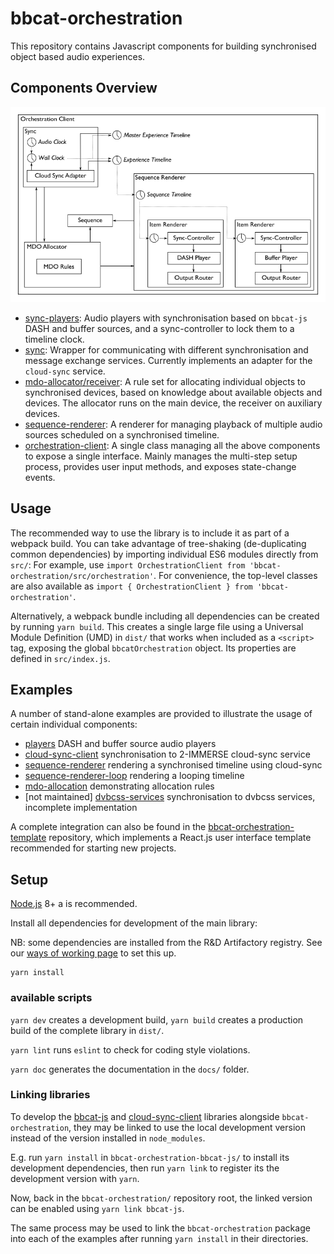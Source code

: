 # bbcat-orchestration

This repository contains Javascript components for building synchronised object based audio
experiences.

## Components Overview

![Orchestration Architecture](images/orchestration-architecture.png)

* [sync-players](src/sync-players/):
  Audio players with synchronisation based on `bbcat-js` DASH and buffer sources, and a
  sync-controller to lock them to a timeline clock.
* [sync](src/sync/):
  Wrapper for communicating with different synchronisation and message exchange services. Currently
  implements an adapter for the `cloud-sync` service.
* [mdo-allocator/receiver](src/mdo-allocation/):
  A rule set for allocating individual objects to synchronised devices, based on knowledge about
  available objects and devices. The allocator runs on the main device, the receiver on auxiliary
  devices.
* [sequence-renderer](src/sequence-renderer/):
  A renderer for managing playback of multiple audio sources scheduled on a synchronised timeline.
* [orchestration-client](src/orchestration/):
  A single class managing all the above components to expose a single interface. Mainly manages the
  multi-step setup process, provides user input methods, and exposes state-change events.

## Usage

The recommended way to use the library is to include it as part of a webpack build. You can take advantage of tree-shaking (de-duplicating common dependencies) by importing individual ES6 modules directly from `src/`:  For example, use `import OrchestrationClient from 'bbcat-orchestration/src/orchestration'`. For convenience, the top-level classes are also available as `import { OrchestrationClient } from 'bbcat-orchestration'`.

Alternatively, a webpack bundle including all dependencies can be created by running `yarn build`. This creates a single large file using a Universal Module Definition (UMD) in `dist/` that works when included as a `<script>` tag, exposing the global `bbcatOrchestration` object. Its properties are defined in `src/index.js`.

## Examples

A number of stand-alone examples are provided to illustrate the usage of certain individual components:

 * [players](examples/players/) DASH and buffer source audio players
 * [cloud-sync-client](examples/cloud-sync-client/) synchronisation to 2-IMMERSE cloud-sync service
 * [sequence-renderer](examples/sequence-renderer/) rendering a synchronised timeline using cloud-sync
 * [sequence-renderer-loop](examples/sequence-renderer-loop/) rendering a looping timeline
 * [mdo-allocation](examples/mdo-allocation/) demonstrating allocation rules
 * [not maintained] [dvbcss-services](examples/dvbcss-services/) synchronisation to dvbcss services, incomplete implementation

A complete integration can also be found in the
[bbcat-orchestration-template](https://github.com/bbc/bbcat-orchestration-template)
repository, which implements a React.js user interface template recommended for starting new projects.

## Setup

[Node.js](https://nodejs.org/en/) 8+ a is recommended.

Install all dependencies for development of the main library:

NB: some dependencies are installed from the R&D Artifactory registry. See our [ways of working page](https://confluence.dev.bbc.co.uk/display/audioteam/bbcat-orchestration+libraries+and+tools) to set this up.

```
yarn install
```

### available scripts

`yarn dev` creates a development build, `yarn build` creates a production build of the complete library in `dist/`.

`yarn lint` runs `eslint` to check for coding style violations.

`yarn doc` generates the documentation in the `docs/` folder.

### Linking libraries

To develop the [bbcat-js](https://github.com/bbc/bbcat-orchestration-bbcat) and [cloud-sync-client](https://github.com/bbc/bbcat-orchestration-cloud-sync-client) libraries alongside `bbcat-orchestration`, they may be linked to use the local development version instead of the version installed in `node_modules`.

E.g. run `yarn install` in `bbcat-orchestration-bbcat-js/` to install its development dependencies, then run `yarn link` to register its the development version with `yarn`.

Now, back in the `bbcat-orchestration/` repository root, the linked version can be enabled using `yarn link bbcat-js`.

The same process may be used to link the `bbcat-orchestration` package into each of the examples after running `yarn install` in their directories.
